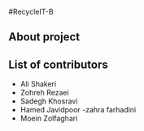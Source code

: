 #RecycleIT-B

## About project

## List of contributors
- Ali Shakeri
- Zohreh Rezaei
- Sadegh Khosravi
- Hamed Javidpoor
-zahra farhadini
- Moein Zolfaghari
